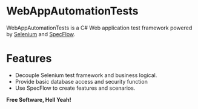 # WebAppAutomationTests

WebAppAutomationTests is a C# Web application test framework powered by [Selenium](http://www.seleniumhq.org/) and [SpecFlow](http://specflow.org/). 

# Features
 - Decouple Selenium test framework and business logical.
 - Provide basic database access and security function
 - Use SpecFlow to create features and scenarios. 
 
**Free Software, Hell Yeah!**
